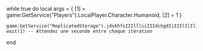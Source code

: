 while true do
    local args = {
        [1] = game:GetService("Players").LocalPlayer.Character.Humanoid,
        [2] = 1
    }

    game:GetService("ReplicatedStorage").jdskhfsIIIllliiIIIdchgdIiIIIlIlIli:FireServer(unpack(args))
    wait(1) -- Attendez une seconde entre chaque itération
end
